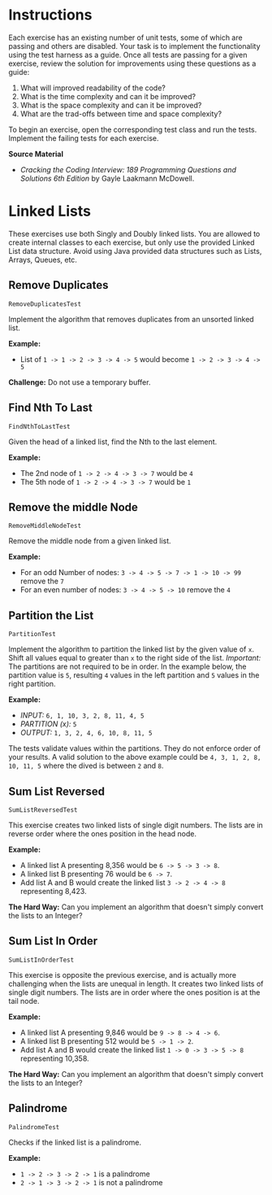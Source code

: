 # Instructions

Each exercise has an existing number of unit tests, some of which are passing and others are disabled. Your task is to implement the functionality using the test harness as a guide. Once all tests are passing for a given exercise, review the solution for improvements using these questions as a guide:

1. What will improved readability of the code?
2. What is the time complexity and can it be improved?
3. What is the space complexity and can it be improved?
4. What are the trad-offs between time and space complexity?

To begin an exercise, open the corresponding test class and run the tests. Implement the failing tests for each exercise.

**Source Material**
* _Cracking the Coding Interview: 189 Programming Questions and Solutions 6th Edition_ by Gayle Laakmann McDowell.


# Linked Lists

These exercises use both Singly and Doubly linked lists. You are allowed to create internal classes to each exercise, but only use the provided Linked List data structure. Avoid using Java provided data structures such as Lists, Arrays, Queues, etc.

## Remove Duplicates

`RemoveDuplicatesTest`

Implement the algorithm that removes duplicates from an unsorted linked list.

**Example:**
* List of `1 -> 1 -> 2 -> 3 -> 4 -> 5` would become `1 -> 2 -> 3 -> 4 -> 5`

**Challenge:** Do not use a temporary buffer.

## Find Nth To Last

`FindNthToLastTest`

Given the head of a linked list, find the Nth to the last element.

**Example:**
* The 2nd node of `1 -> 2 -> 4 -> 3 -> 7` would be `4`
* The 5th node of `1 -> 2 -> 4 -> 3 -> 7` would be `1`

## Remove the middle Node

`RemoveMiddleNodeTest`

Remove the middle node from a given linked list.

**Example:**
* For an odd Number of nodes: `3 -> 4 -> 5 -> 7 -> 1 -> 10 -> 99` remove the `7`
* For an even number of nodes: `3 -> 4 -> 5 -> 10` remove the `4`

## Partition the List

`PartitionTest`

Implement the algorithm to partition the linked list by the given value of `x`. Shift all values equal to greater than `x` to the right side of the list. *Important:* The partitions are not required to be in order. In the example below, the partition value is `5`, resulting `4` values in the left partition and `5` values in the right partition. 

**Example:**
* *INPUT:* `6, 1, 10, 3, 2, 8, 11, 4, 5`
* *PARTITION (x):* `5`
* *OUTPUT:* `1, 3, 2, 4, 6, 10, 8, 11, 5`

The tests validate values within the partitions. They do not enforce order of your results. A valid solution to the above example could be `4, 3, 1, 2, 8, 10, 11, 5` where the dived is between `2` and `8`. 

## Sum List Reversed

`SumListReversedTest`

This exercise creates two linked lists of single digit numbers. The lists are in reverse order where the ones position in the head node.

**Example:**
* A linked list A presenting 8,356 would be `6 -> 5 -> 3 -> 8`. 
* A linked list B presenting 76 would be `6 -> 7`.
* Add list A and B would create the linked list `3 -> 2 -> 4 -> 8` representing 8,423.

**The Hard Way:** Can you implement an algorithm that doesn't simply convert the lists to an Integer?

## Sum List In Order

`SumListInOrderTest`

This exercise is opposite the previous exercise, and is actually more challenging when the lists are unequal in length. It creates two linked lists of single digit numbers. The lists are in order where the ones position is at the tail node.

**Example:**
* A linked list A presenting 9,846 would be `9 -> 8 -> 4 -> 6`.
* A linked list B presenting 512 would be `5 -> 1 -> 2`.
* Add list A and B would create the linked list `1 -> 0 -> 3 -> 5 -> 8` representing 10,358.

**The Hard Way:** Can you implement an algorithm that doesn't simply convert the lists to an Integer?

## Palindrome

`PalindromeTest`

Checks if the linked list is a palindrome. 

**Example:**
* `1 -> 2 -> 3 -> 2 -> 1` is a palindrome
* `2 -> 1 -> 3 -> 2 -> 1` is not a palindrome
